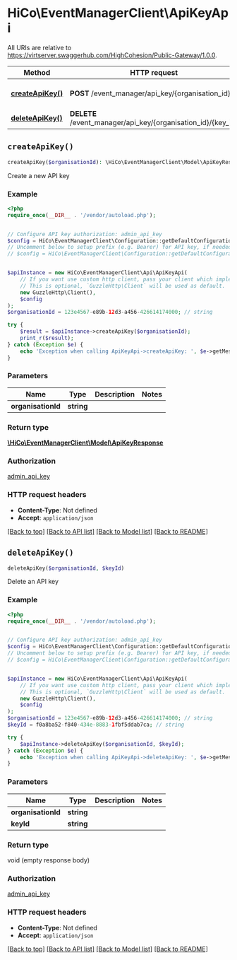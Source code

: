 # HiCo\EventManagerClient\ApiKeyApi

All URIs are relative to https://virtserver.swaggerhub.com/HighCohesion/Public-Gateway/1.0.0.

Method | HTTP request | Description
------------- | ------------- | -------------
[**createApiKey()**](ApiKeyApi.md#createApiKey) | **POST** /event_manager/api_key/{organisation_id} | Create a new API key
[**deleteApiKey()**](ApiKeyApi.md#deleteApiKey) | **DELETE** /event_manager/api_key/{organisation_id}/{key_id} | Delete an API key


## `createApiKey()`

```php
createApiKey($organisationId): \HiCo\EventManagerClient\Model\ApiKeyResponse
```

Create a new API key

### Example

```php
<?php
require_once(__DIR__ . '/vendor/autoload.php');


// Configure API key authorization: admin_api_key
$config = HiCo\EventManagerClient\Configuration::getDefaultConfiguration()->setApiKey('api_key', 'YOUR_API_KEY');
// Uncomment below to setup prefix (e.g. Bearer) for API key, if needed
// $config = HiCo\EventManagerClient\Configuration::getDefaultConfiguration()->setApiKeyPrefix('api_key', 'Bearer');


$apiInstance = new HiCo\EventManagerClient\Api\ApiKeyApi(
    // If you want use custom http client, pass your client which implements `GuzzleHttp\ClientInterface`.
    // This is optional, `GuzzleHttp\Client` will be used as default.
    new GuzzleHttp\Client(),
    $config
);
$organisationId = 123e4567-e89b-12d3-a456-426614174000; // string

try {
    $result = $apiInstance->createApiKey($organisationId);
    print_r($result);
} catch (Exception $e) {
    echo 'Exception when calling ApiKeyApi->createApiKey: ', $e->getMessage(), PHP_EOL;
}
```

### Parameters

Name | Type | Description  | Notes
------------- | ------------- | ------------- | -------------
 **organisationId** | **string**|  |

### Return type

[**\HiCo\EventManagerClient\Model\ApiKeyResponse**](../Model/ApiKeyResponse.md)

### Authorization

[admin_api_key](../../README.md#admin_api_key)

### HTTP request headers

- **Content-Type**: Not defined
- **Accept**: `application/json`

[[Back to top]](#) [[Back to API list]](../../README.md#endpoints)
[[Back to Model list]](../../README.md#models)
[[Back to README]](../../README.md)

## `deleteApiKey()`

```php
deleteApiKey($organisationId, $keyId)
```

Delete an API key

### Example

```php
<?php
require_once(__DIR__ . '/vendor/autoload.php');


// Configure API key authorization: admin_api_key
$config = HiCo\EventManagerClient\Configuration::getDefaultConfiguration()->setApiKey('api_key', 'YOUR_API_KEY');
// Uncomment below to setup prefix (e.g. Bearer) for API key, if needed
// $config = HiCo\EventManagerClient\Configuration::getDefaultConfiguration()->setApiKeyPrefix('api_key', 'Bearer');


$apiInstance = new HiCo\EventManagerClient\Api\ApiKeyApi(
    // If you want use custom http client, pass your client which implements `GuzzleHttp\ClientInterface`.
    // This is optional, `GuzzleHttp\Client` will be used as default.
    new GuzzleHttp\Client(),
    $config
);
$organisationId = 123e4567-e89b-12d3-a456-426614174000; // string
$keyId = f0a8ba52-f840-434e-8883-1fbf5ddab7ca; // string

try {
    $apiInstance->deleteApiKey($organisationId, $keyId);
} catch (Exception $e) {
    echo 'Exception when calling ApiKeyApi->deleteApiKey: ', $e->getMessage(), PHP_EOL;
}
```

### Parameters

Name | Type | Description  | Notes
------------- | ------------- | ------------- | -------------
 **organisationId** | **string**|  |
 **keyId** | **string**|  |

### Return type

void (empty response body)

### Authorization

[admin_api_key](../../README.md#admin_api_key)

### HTTP request headers

- **Content-Type**: Not defined
- **Accept**: `application/json`

[[Back to top]](#) [[Back to API list]](../../README.md#endpoints)
[[Back to Model list]](../../README.md#models)
[[Back to README]](../../README.md)
